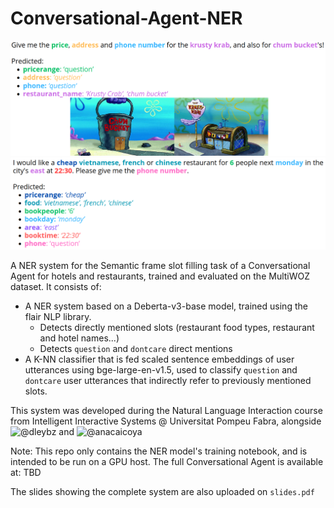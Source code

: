 # Conversational-Agent-NER
![screenshot](example.png)
![screenshot](example_2.png)

A NER system for the Semantic frame slot filling task of a Conversational Agent for hotels and restaurants, trained and evaluated on the MultiWOZ dataset. 
It consists of:
- A NER system based on a Deberta-v3-base model, trained using the flair NLP library.
    - Detects directly mentioned slots (restaurant food types, restaurant and hotel names...)
    - Detects `question` and `dontcare` direct mentions
- A K-NN classifier that is fed scaled sentence embeddings of user utterances using bge-large-en-v1.5, used to classify `question` and `dontcare` user utterances that indirectly refer to previously mentioned slots.

This system was developed during the Natural Language Interaction course from Intelligent Interactive Systems @ Universitat Pompeu Fabra, alongside ![@dleybz](https://github.com/dleybz) and ![@anacaicoya](https://github.com/anacaicoya)

Note: This repo only contains the NER model's training notebook, and is intended to be run on a GPU host. The full Conversational Agent is available at: TBD

The slides showing the complete system are also uploaded on `slides.pdf`
